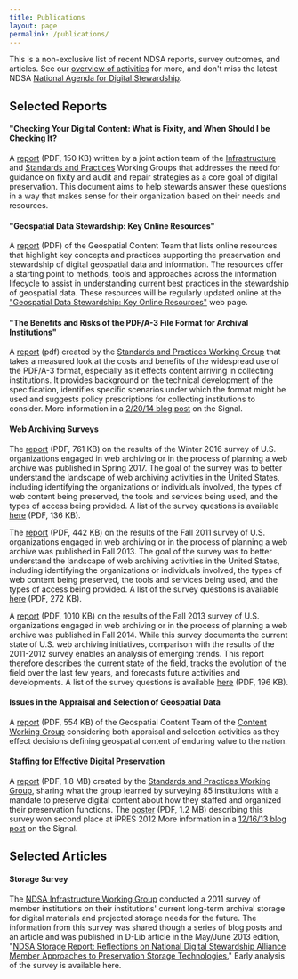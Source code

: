```yaml
---
title: Publications
layout: page
permalink: /publications/
---
```

This is a non-exclusive list of recent NDSA reports, survey outcomes, and articles. See our [overview of activities](/activities/) for more, and don't miss the latest NDSA [National Agenda for Digital Stewardship](/national-agenda/).

## Selected Reports

#### "Checking Your Digital Content: What is Fixity, and When Should I be Checking It?
A [report](/documents/NDSA-Fixity-Guidance-Report-final100214.pdf) (PDF, 150 KB) written by a joint action team of the [Infrastructure](/working-groups/infrastructure/) and [Standards and Practices](/working-groups/standards-and-practices/) Working Groups that addresses the need for guidance on fixity and audit and repair strategies as a core goal of digital preservation. This document aims to help stewards answer these questions in a way that makes sense for their organization based on their needs and resources.

#### "Geospatial Data Stewardship: Key Online Resources"
A [report](/documents/NDSA_Geo-stewardship-key-resources_final030414.pdf) (PDF) of the Geospatial Content Team that lists online resources that highlight key concepts and practices supporting the preservation and stewardship of digital geospatial data and information. The resources offer a starting point to methods, tools and approaches across the information lifecycle to assist in understanding current best practices in the stewardship of geospatial data. These resources will be regularly updated online at the ["Geospatial Data Stewardship: Key Online Resources"](/working-groups/content/geospatial-data-stewardship/) web page.

#### "The Benefits and Risks of the PDF/A-3 File Format for Archival Institutions"
A [report](/documents/NDSA_PDF_A3_report_final022014.pdf) (pdf) created by the [Standards and Practices Working Group](/working-groups/standards-and-practices) that takes a measured look at the costs and benefits of the widespread use of the PDF/A-3 format, especially as it effects content arriving in collecting institutions. It provides background on the technical development of the specification, identifies specific scenarios under which the format might be used and suggests policy prescriptions for collecting institutions to consider. More information in a [2/20/14 blog post](http://blogs.loc.gov/digitalpreservation/2014/02/new-ndsa-report-the-benefits-and-risks-of-the-pdfa-3-file-format-for-archival-institutions/) on the Signal.

#### Web Archiving Surveys
The [report](/documents/WebArchivingintheUnitedStates_A2016Survey.pdf) (PDF, 761 KB) on the results of the Winter 2016 survey of U.S. organizations engaged in web archiving or in the process of planning a web archive was published in Spring 2017. The goal of the survey was to better understand the landscape of web archiving activities in the United States, including identifying the organizations or individuals involved, the types of web content being preserved, the tools and services being used, and the types of access being provided. A list of the survey questions is available [here](/documents/2016NDSAWebArchivingSurvey_SurveyMonkey.pdf) (PDF, 136 KB).

The [report](/documents/ndsa_web_archiving_survey_report_2012.pdf) (PDF, 442 KB) on the results of the Fall 2011 survey of U.S. organizations engaged in web archiving or in the process of planning a web archive was published in Fall 2013. The goal of the survey was to better understand the landscape of web archiving activities in the United States, including identifying the organizations or individuals involved, the types of web content being preserved, the tools and services being used, and the types of access being provided. A list of the survey questions is available [here](/documents/USWebArchivingSurvey.pdf) (PDF, 272 KB).

A [report](/documents/NDSA_USWebArchivingSurvey_2013.pdf) (PDF, 1010 KB) on the results of the Fall 2013 survey of U.S. organizations engaged in web archiving or in the process of planning a web archive was published in Fall 2014. While this survey documents the current state of U.S. web archiving initiatives, comparison with the results of the 2011-2012 survey enables an analysis of emerging trends. This report therefore describes the current state of the field, tracks the evolution of the field over the last few years, and forecasts future activities and developments. A list of the survey questions is available [here](/documents/ndsa_web_archiving_survey_2013.pdf) (PDF, 196 KB).

#### Issues in the Appraisal and Selection of Geospatial Data
A [report](/documents/NDSA_AppraisalSelection_report_final102413.pdf) (PDF, 554 KB) of the Geospatial Content Team of the [Content Working Group](/working-groups/content/) considering both appraisal and selection activities as they effect decisions defining geospatial content of enduring value to the nation.

#### Staffing for Effective Digital Preservation
A [report](/documents/NDSA-Staffing-Survey-Report-Final122013.pdf) (PDF, 1.8 MB) created by the [Standards and Practices Working Group](/working-groups/standards-and-practices/), sharing what the group learned by surveying 85 institutions with a mandate to preserve digital content about how they staffed and organized their preservation functions. The [poster](/documents/NDSA-staff-survey-poster-ipres2012.pdf) (PDF, 1.2 MB) describing this survey won second place at iPRES 2012 More information in a [12/16/13 blog post](http://blogs.loc.gov/digitalpreservation/2013/12/just-released-staffing-for-effective-digital-preservation-an-ndsa-report/) on the Signal.

## Selected Articles

#### Storage Survey
The [NDSA Infrastructure Working Group](/working-groups/infrastructure/) conducted a 2011 survey of member institutions on their institutions' current long-term archival storage for digital materials and projected storage needs for the future. The information from this survey was shared though a series of blog posts and an article and was published in D-Lib article in the May/June 2013 edition, "[NDSA Storage Report: Reflections on National Digital Stewardship Alliance Member Approaches to Preservation Storage Technologies.](http://www.dlib.org/dlib/may13/altman/05altman.html)" Early analysis of the survey is available here.
